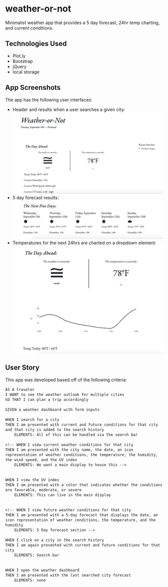 # weather-or-not
Minimalist weather app that provides a 5 day forecast, 24hr temp charting, and current conditions. 

## Technologies Used
 * Plot.ly
 * Bootstrap
 * jQuery
 * local storage
 
## App Screenshots

The app has the following user interfaces:

  * Header and results when a user searches a given city: ![Basic Weather Page](media/header-and-today.png)
  * 5 day forecast results: ![5 Day Forecast](media/5day-forecast.png)
  * Temperatures for the next 24hrs are charted on a dropdown element: ![24 hour chart](media/24hr-dropdown.png)

## User Story

This app was developed based off of the following criteria:

```
AS A traveler
I WANT to see the weather outlook for multiple cities
SO THAT I can plan a trip accordingly

GIVEN a weather dashboard with form inputs

WHEN I search for a city
THEN I am presented with current and future conditions for that city and that city is added to the search history
    ELEMENTS: All of this can be handled via the search bar

<!-- WHEN I view current weather conditions for that city
THEN I am presented with the city name, the date, an icon representation of weather conditions, the temperature, the humidity, the wind speed, and the UV index
    ELEMENTS: We want a main display to house this -->


WHEN I view the UV index
THEN I am presented with a color that indicates whether the conditions are favorable, moderate, or severe
    ELEMENTS: This can live in the main display


<!-- WHEN I view future weather conditions for that city
THEN I am presented with a 5-day forecast that displays the date, an icon representation of weather conditions, the temperature, and the humidity
    ELEMENTS: 5 Day forecast section -->

WHEN I click on a city in the search history
THEN I am again presented with current and future conditions for that city
    ELEMENTS: Search bar


WHEN I open the weather dashboard
THEN I am presented with the last searched city forecast
    ELEMENTS: none


```
